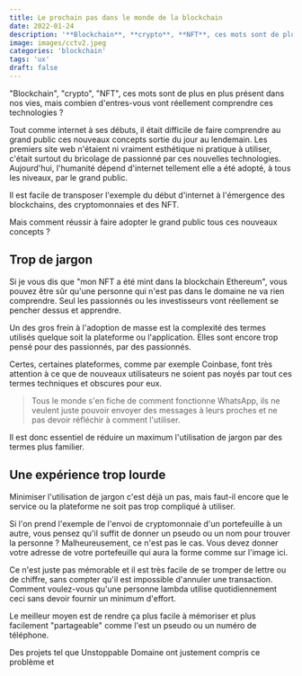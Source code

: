 ```yaml
---
title: Le prochain pas dans le monde de la blockchain
date: 2022-01-24
description: '**Blockchain**, **crypto**, **NFT**, ces mots sont de plus en plus présent dans nos vies, mais combien de personnes vont réellement comprendre ces technologies ?'
image: images/cctv2.jpeg
categories: 'blockchain'
tags: 'ux'
draft: false
---
```


"Blockchain", "crypto", "NFT", ces mots sont de plus en plus présent dans nos vies, mais combien d'entres-vous vont réellement comprendre ces technologies ?

Tout comme internet à ses débuts, il était difficile de faire comprendre au grand public ces nouveaux concepts sortie du jour au lendemain. Les premiers site web n'étaient ni vraiment esthétique ni pratique à utiliser, c'était surtout du bricolage de passionné par ces nouvelles technologies. Aujourd'hui, l'humanité dépend d'internet tellement elle a été adopté, à tous les niveaux, par le grand public. 

Il est facile de transposer l'exemple du début d'internet à l'émergence des blockchains, des cryptomonnaies et des NFT.

Mais comment réussir à faire adopter le grand public tous ces nouveaux concepts ?

## Trop de jargon
Si je vous dis que "mon NFT a été mint dans la blockchain Ethereum", vous pouvez être sûr qu'une personne qui n'est pas dans le domaine ne va rien comprendre. Seul les passionnés ou les investisseurs vont réellement se pencher dessus et apprendre.

Un des gros frein à l'adoption de masse est la complexité des termes utilisés quelque soit la plateforme ou l'application. Elles sont encore trop pensé pour des passionnés, par des passionnés. 

Certes, certaines plateformes, comme par exemple Coinbase, font très attention à ce que de nouveaux utilisateurs ne soient  pas noyés par tout ces termes techniques et obscures pour eux. 

> Tous le monde s'en fiche de comment fonctionne WhatsApp, ils ne veulent juste pouvoir envoyer des messages à leurs proches et ne pas devoir réfléchir à comment l'utiliser.

Il est donc essentiel de réduire un maximum l'utilisation de jargon par des termes plus familier.

## Une expérience trop lourde
Minimiser l'utilisation de jargon c'est déjà un pas, mais faut-il encore que le service ou la plateforme ne soit pas trop compliqué à utiliser.

Si l'on prend l'exemple de l'envoi de cryptomonnaie d'un portefeuille à un autre, vous pensez qu'il suffit de donner un pseudo ou un nom pour trouver la personne ? Malheureusement, ce n'est pas le cas. Vous devez donner votre adresse de votre portefeuille qui aura la forme comme sur l'image ici.

Ce n'est juste pas mémorable et il est très facile de se tromper de lettre ou de chiffre, sans compter qu'il est impossible d'annuler une transaction. Comment voulez-vous qu'une personne lambda utilise quotidiennement ceci sans devoir fournir un minimum d'effort.

Le meilleur moyen est de rendre ça plus facile à mémoriser et plus facilement "partageable" comme l'est un pseudo ou un numéro de téléphone.

Des projets tel que Unstoppable Domaine ont justement compris ce problème et 
